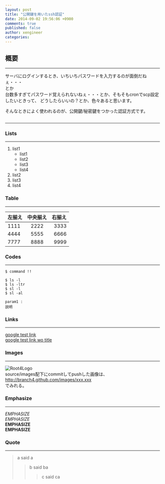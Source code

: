 ```yaml
---
layout: post
title: "公開鍵を用いたssh認証"
date: 2014-09-02 19:56:06 +0900
comments: true
published: false
author: xengineer
categories: 
---
```


## 概要
---
サーバにログインするとき、いちいちパスワードを入力するのが面倒だねぇ・・・  
とか  
台数多すぎてパスワード覚えられないねぇ・・・とか、そもそもcronでscp設定したいときって、
どうしたらいいの？とか、色々あると思います。  

そんなときによく使われるのが、公開鍵/秘密鍵をつかった認証方式です。  

## 
---
  
  

### Lists
----------

1. list1
   - list1
   - list2
   - list3
   - list4
1. list2
1. list3
1. list4

### Table
----------

左揃え | 中央揃え | 右揃え
:----- | :------: | -----:
1111   | 2222     | 3333 
4444   | 5555     | 6666
7777   | 8888     | 9999  

<!-- more -->  

### Codes
----------
`$ command !!`

    $ ls -l
    $ ls -ltr
    $ sl -l
    $ sl -al

    param1 :
    説明  

### Links
************

[google test link](http://google.com "google")  
[google test link wo title](http://google.com)

### Images
************

![Root4Logo](http://root04.github.com/images/email.png)  
source/images配下にcommitしてpushした画像は、http://branch4.github.com/images/xxx.xxx  
でみれる。


### Emphasize
----------
*EMPHASIZE*  
_EMPHASIZE_  
**EMPHASIZE**  
__EMPHASIZE__  

### Quote
************
> a said a  
>> b said ba  
>>> c said ca  
  
<script type="text/javascript" language="javascript">
  num = Math.floor( Math.random() * 6 );
  document.write( aff[ num ]);
</script>
